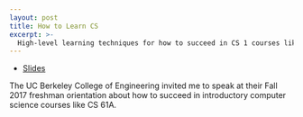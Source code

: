 ```yaml
---
layout: post
title: How to Learn CS
excerpt: >-
  High-level learning techniques for how to succeed in CS 1 courses like CS 61A.
---
```


- [Slides](/gbo)

The UC Berkeley College of Engineering invited me to speak at their Fall 2017 freshman orientation about how to succeed in introductory computer science courses like CS 61A.
